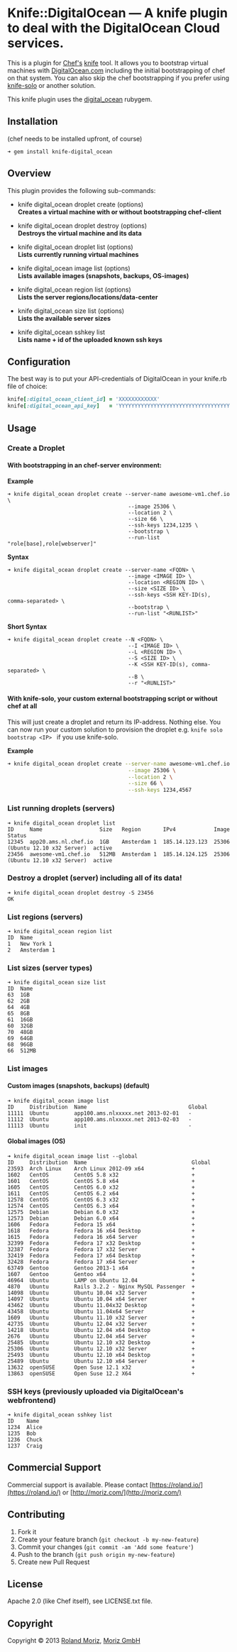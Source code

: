 # Knife::DigitalOcean — A knife plugin to deal with the DigitalOcean Cloud services.

This is a plugin for [Chef's](http://www.opscode.com/chef/) [knife](http://wiki.opscode.com/display/chef/Knife) tool. It allows you to bootstrap virtual machines with [DigitalOcean.com](https://www.digitalocean.com/) including the initial bootstrapping of chef on that system.
You can also skip the chef bootstrapping if you prefer using [knife-solo](https://github.com/matschaffer/knife-solo) or another solution.

This knife plugin uses the [digital_ocean](https://github.com/rmoriz/digital_ocean) rubygem.


## Installation

(chef needs to be installed upfront, of course)

```shell
➜ gem install knife-digital_ocean
```


## Overview

This plugin provides the following sub-commands:

* knife digital_ocean droplet create (options)   
  **Creates a virtual machine with or without bootstrapping chef-client**

* knife digital_ocean droplet destroy (options)  
  **Destroys the virtual machine and its data**

* knife digital_ocean droplet list (options)     
  **Lists currently running virtual machines**

* knife digital_ocean image list (options)       
  **Lists available images (snapshots, backups, OS-images)**

* knife digital_ocean region list (options)      
  **Lists the server regions/locations/data-center**

* knife digital_ocean size list (options)        
  **Lists the available server sizes**

* knife digital_ocean sshkey list                
  **Lists name + id of the uploaded known ssh keys**


## Configuration

The best way is to put your API-credentials of DigitalOcean in your knife.rb file of choice:

```ruby
knife[:digital_ocean_client_id] = 'XXXXXXXXXXXX'
knife[:digital_ocean_api_key]   = 'YYYYYYYYYYYYYYYYYYYYYYYYYYYYYYYYYYY'
```

## Usage

### Create a Droplet

#### With bootstrapping in an chef-server environment:

__Example__

```shell
➜ knife digital_ocean droplet create --server-name awesome-vm1.chef.io \
                                      --image 25306 \
                                      --location 2 \
                                      --size 66 \
                                      --ssh-keys 1234,1235 \
                                      --bootstrap \
                                      --run-list "role[base],role[webserver]"
```

__Syntax__

```shell
➜ knife digital_ocean droplet create --server-name <FQDN> \
                                      --image <IMAGE ID> \
                                      --location <REGION ID> \
                                      --size <SIZE ID> \
                                      --ssh-keys <SSH KEY-ID(s), comma-separated> \
                                      --bootstrap \
                                      --run-list "<RUNLIST>"
```

__Short Syntax__

```shell
➜ knife digital_ocean droplet create --N <FQDN> \
                                      --I <IMAGE ID> \
                                      --L <REGION ID> \
                                      --S <SIZE ID> \
                                      --K <SSH KEY-ID(s), comma-separated> \
                                      --B \
                                      --r "<RUNLIST>"
```

#### With knife-solo, your custom external bootstrapping script or without chef at all

This will just create a droplet and return its IP-address. Nothing else. You can now run your custom solution to provision the droplet e.g. ```knife solo bootstrap <IP> ``` if you use knife-solo. 

__Example__

```bash
➜ knife digital_ocean droplet create --server-name awesome-vm1.chef.io \
                                      --image 25306 \
                                      --location 2 \
                                      --size 66 \
                                      --ssh-keys 1234,4567
```

### List running droplets (servers)

```shell
➜ knife digital_ocean droplet list
ID     Name                  Size   Region       IPv4            Image                            Status
12345  app20.ams.nl.chef.io  1GB    Amsterdam 1  185.14.123.123  25306 (Ubuntu 12.10 x32 Server)  active
23456  awesome-vm1.chef.io   512MB  Amsterdam 1  185.14.124.125  25306 (Ubuntu 12.10 x32 Server)  active
```

### Destroy a droplet (server) including all of its data!

```shell
➜ knife digital_ocean droplet destroy -S 23456
OK
```

### List regions (servers)

```shell
➜ knife digital_ocean region list
ID  Name       
1   New York 1 
2   Amsterdam 1
```

### List sizes (server types)

```shell
➜ knife digital_ocean size list  
ID  Name 
63  1GB  
62  2GB  
64  4GB  
65  8GB  
61  16GB 
60  32GB 
70  48GB 
69  64GB 
68  96GB 
66  512MB
```

### List images

#### Custom images (snapshots, backups) (default)

```shell
➜ knife digital_ocean image list
ID     Distribution  Name                                Global
11111  Ubuntu        app100.ams.nlxxxxx.net 2013-02-01   -     
11112  Ubuntu        app100.ams.nlxxxxx.net 2013-02-03   -     
11113  Ubuntu        init                                -     
```


#### Global images (OS)

```shell
➜ knife digital_ocean image list --global
ID     Distribution  Name                                 Global
23593  Arch Linux    Arch Linux 2012-09 x64               +     
1602   CentOS        CentOS 5.8 x32                       +     
1601   CentOS        CentOS 5.8 x64                       +     
1605   CentOS        CentOS 6.0 x32                       +     
1611   CentOS        CentOS 6.2 x64                       +     
12578  CentOS        CentOS 6.3 x32                       +     
12574  CentOS        CentOS 6.3 x64                       +     
12575  Debian        Debian 6.0 x32                       +     
12573  Debian        Debian 6.0 x64                       +     
1606   Fedora        Fedora 15 x64                        +     
1618   Fedora        Fedora 16 x64 Desktop                +     
1615   Fedora        Fedora 16 x64 Server                 +     
32399  Fedora        Fedora 17 x32 Desktop                +     
32387  Fedora        Fedora 17 x32 Server                 +     
32419  Fedora        Fedora 17 x64 Desktop                +     
32428  Fedora        Fedora 17 x64 Server                 +     
63749  Gentoo        Gentoo 2013-1 x64                    +     
1607   Gentoo        Gentoo x64                           +     
46964  Ubuntu        LAMP on Ubuntu 12.04                 +     
4870   Ubuntu        Rails 3.2.2 - Nginx MySQL Passenger  +     
14098  Ubuntu        Ubuntu 10.04 x32 Server              +     
14097  Ubuntu        Ubuntu 10.04 x64 Server              +     
43462  Ubuntu        Ubuntu 11.04x32 Desktop              +     
43458  Ubuntu        Ubuntu 11.04x64 Server               +     
1609   Ubuntu        Ubuntu 11.10 x32 Server              +     
42735  Ubuntu        Ubuntu 12.04 x32 Server              +     
14218  Ubuntu        Ubuntu 12.04 x64 Desktop             +     
2676   Ubuntu        Ubuntu 12.04 x64 Server              +     
25485  Ubuntu        Ubuntu 12.10 x32 Desktop             +     
25306  Ubuntu        Ubuntu 12.10 x32 Server              +     
25493  Ubuntu        Ubuntu 12.10 x64 Desktop             +     
25489  Ubuntu        Ubuntu 12.10 x64 Server              +     
13632  openSUSE      Open Suse 12.1 x32                   +     
13863  openSUSE      Open Suse 12.2 X64                   +  
```


### SSH keys (previously uploaded via DigitalOcean's webfrontend)

```shell
➜ knife digital_ocean sshkey list    
ID    Name  
1234  Alice
1235  Bob
1236  Chuck
1237  Craig
```


## Commercial Support

Commercial support is available. Please contact [https://roland.io/](https://roland.io/) or [http://moriz.com/](http://moriz.com/)


## Contributing

1. Fork it
2. Create your feature branch (`git checkout -b my-new-feature`)
3. Commit your changes (`git commit -am 'Add some feature'`)
4. Push to the branch (`git push origin my-new-feature`)
5. Create new Pull Request


## License

Apache 2.0 (like Chef itself), see LICENSE.txt file.


## Copyright

Copyright © 2013 [Roland Moriz](https://roland.io), [Moriz GmbH](https://moriz.de/)
